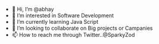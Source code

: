 - 👋 Hi, I’m @abhay
- 👀 I’m interested in Software Development
- 🌱 I’m currently learning Java Script
- 💞️ I’m looking to collaborate on Big projects or Campanies
- 📫 How to reach me through Twitter..@SparkyZod

<!---
Sparkyzod/Sparkyzod is a ✨ special ✨ repository because its `README.md` (this file) appears on your GitHub profile.
You can click the Preview link to take a look at your changes.
--->
